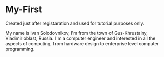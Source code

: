 # My-First
Created just after registaration and used for tutorial purposes only.

My name is Ivan Solodovnikov, I'm from the town of Gus-Khrustalny, Vladimir oblast, Russia. I'm a computer engineer and interested in all the aspects of computing, from hardware design to enterprise level computer programming.

